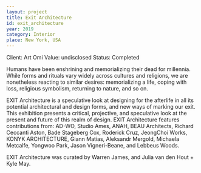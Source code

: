 ```yaml
---
layout: project
title: Exit Architecture
id: exit_architecture
year: 2019
category: Interior
place: New York, USA
---
```


Client: Art Omi
Value: undisclosed
Status: Completed

Humans have been enshrining and memorializing their dead for millennia. While forms and rituals vary widely across cultures and religions, we are nonetheless reacting to similar desires: memorializing a life, coping with loss, religious symbolism, returning to nature, and so on.

EXIT Architecture is a speculative look at designing for the afterlife in all its potential architectural and design forms, and new ways of marking our exit. This exhibition presents a critical, projective, and speculative look at the present and future of this realm of design. EXIT Architecture features contributions from: AD-WO, Studio Ames, ANAH, BEAU Architects, Richard Ceccanti Aston, Bade Stageberg Cox, Roderick Cruz, JeongChoi Works, KONYK ARCHITECTURE, Giann Matias, Aleksandr Mergold, Michaela Metcalfe, Yongwoo Park, Jason Vigneri-Beane, and Lebbeus Woods.

EXIT Architecture was curated by Warren James, and Julia van den Hout + Kyle May.
